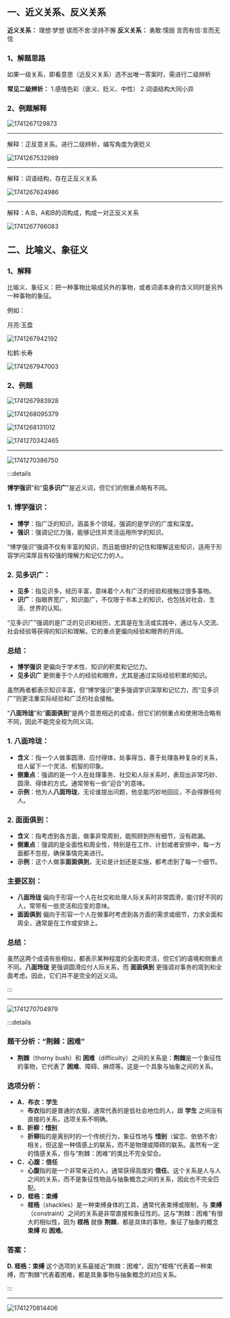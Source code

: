 ## 一、近义关系、反义关系

**近义关系：** 
理想∶梦想 
锲而不舍∶坚持不懈 
**反义关系：** 
勇敢∶懦弱 
言而有信∶言而无信 

### 1、解题思路

如果一级关系，即看意思（近反义关系）选不出唯一答案时，需进行二级辨析

**常见二级辨析：** 
1.感情色彩（褒义、贬义、中性） 
2.词语结构大同小异 

### 2、例题解释

![1741267129873](D:\knowledge_base\docs\05.国考\02.判断推理\02.类比推理\assets\1741267129873.png)

---

解释：正反意关系。进行二级辨析，编写角度为褒贬义

![1741267532989](D:\knowledge_base\docs\05.国考\02.判断推理\02.类比推理\assets\1741267532989.png)

---

解释：词语结构，存在正反义关系

![1741267624986](D:\knowledge_base\docs\05.国考\02.判断推理\02.类比推理\assets\1741267624986.png)

---

解释：A:B，A和B的词构成，构成一对正反义关系

![1741267766083](D:\knowledge_base\docs\05.国考\02.判断推理\02.类比推理\assets\1741267766083.png)

## 二、比喻义、象征义

### 1、解释

比喻义、象征义：把一种事物比喻成另外的事物，或者词语本身的含义同时是另外一种事物的象征。

例如：

月亮∶玉盘

![1741267942192](D:\knowledge_base\docs\05.国考\02.判断推理\02.类比推理\assets\1741267942192.png)

松鹤∶长寿 

![1741267947003](D:\knowledge_base\docs\05.国考\02.判断推理\02.类比推理\assets\1741267947003.png)

### 2、例题

![1741267983928](D:\knowledge_base\docs\05.国考\02.判断推理\02.类比推理\assets\1741267983928.png)

![1741268095379](D:\knowledge_base\docs\05.国考\02.判断推理\02.类比推理\assets\1741268095379.png)

![1741268131012](D:\knowledge_base\docs\05.国考\02.判断推理\02.类比推理\assets\1741268131012.png)

![1741270342465](D:\knowledge_base\docs\05.国考\02.判断推理\02.类比推理\assets\1741270342465.png)

---

![1741270386750](D:\knowledge_base\docs\05.国考\02.判断推理\02.类比推理\assets\1741270386750.png)

:::details

**博学强识**”和“**见多识广**”是近义词，但它们的侧重点略有不同。

### 1. **博学强识**：

- **博学**：指广泛的知识，涵盖多个领域，强调的是学识的广度和深度。
- **强识**：强调记忆力强，能够记住并灵活运用所学的知识。

“博学强识”强调不仅有丰富的知识，而且能很好的记住和理解这些知识，适用于形容学问深厚且有较强的理解力和记忆力的人。

### 2. **见多识广**：

- **见多**：指见识多，经历丰富，意味着个人有广泛的经验和接触过很多事物。
- **识广**：指眼界宽广，知识面广，不仅限于书本上的知识，也包括对社会、生活、世界的认知。

“见多识广”强调的是广泛的见识和经历，尤其是在生活或实践中，通过与人交流、社会经验等获得的知识和理解。它的重点更偏向经验和眼界的开阔。

### 总结：

- **博学强识** 更偏向于学术性、知识的积累和记忆力。
- **见多识广** 更侧重于个人的经验和眼界，尤其是通过实际经验积累的知识。

虽然两者都表示知识丰富，但“博学强识”更多强调学识深厚和记忆力，而“见多识广”则更注重实际经验和广泛的社会接触。

“**八面玲珑**”和“**面面俱到**”是两个意思相近的成语，但它们的侧重点和使用场合略有不同，因此不能完全视为同义词。

### 1. **八面玲珑**：

- **含义**：指一个人做事圆滑、应付得体，处事得当，善于处理各种复杂的关系，给人留下一个灵活、机智的印象。
- **侧重点**：强调的是一个人在处理事务、社交和人际关系时，表现出非常巧妙、圆滑、得体的方式。通常带有一些“迎合”的意味。
- **示例**：他为人**八面玲珑**，无论谁提出问题，他总能巧妙地回应，不会得罪任何人。

### 2. **面面俱到**：

- **含义**：指考虑到各方面，做事非常周到，能照顾到所有细节，没有疏漏。
- **侧重点**：强调的是全面性和周全性，特别是在工作、计划或者安排中，每一方面都不忽视，确保事情完美进行。
- **示例**：这个人做事**面面俱到**，无论是计划还是实施，都考虑到了每一个细节。

### 主要区别：

- **八面玲珑** 偏向于形容一个人在社交和处理人际关系时非常圆滑，能讨好不同的人，常带有一些灵活和应变的意味。
- **面面俱到** 偏向于形容一个人在做事时考虑到各方面的需求或细节，力求全面和周全，通常是在工作或安排上。

### 总结：

虽然这两个成语有些相似，都表示某种程度的全面和灵活，但它们的语境和侧重点不同。**八面玲珑** 更强调圆滑应付人际关系，而 **面面俱到** 更强调对事务的周到和全面考虑。因此，它们并不是完全的近义词。

:::

---

![1741270704979](D:\knowledge_base\docs\05.国考\02.判断推理\02.类比推理\assets\1741270704979.png)

:::details

### 题干分析：“荆棘：困难”

- **荆棘**（thorny bush）和 **困难**（difficulty）之间的关系是：**荆棘**是一个象征性的事物，它代表了 **困难**、障碍、麻烦等。这是一个具象与抽象之间的关系。

### 选项分析：

- **A．布衣：学生**
  - **布衣**指的是普通的衣服，通常代表的是低社会地位的人，跟 **学生** 之间没有直接的关系，选项关系不明确。
- **B．折柳：惜别**
  - **折柳**指的是离别时的一个传统行为，象征性地与 **惜别**（留恋、依依不舍）相关，但这是一种情感上的联系，而不是物理或障碍的联系。虽然有一定的情感关系，但与“荆棘：困难”的类比不完全契合。
- **C．心腹：信任**
  - **心腹**指的是一个非常亲近的人，通常获得高度的 **信任**。这个关系是人与人之间的关系，而不是象征性物品与抽象概念之间的关系，因此也不完全匹配。
- **D．桎梏：束缚**
  - **桎梏**（shackles）是一种束缚身体的工具，通常代表束缚或限制，与 **束缚**（constraint）之间的关系是非常直接和象征性的。这与“荆棘：困难”有很大的相似性，因为 **桎梏** 就像 **荆棘**，都是具体的事物，象征了抽象的概念 **束缚** 和 **困难**。

### 答案：

**D. 桎梏：束缚**
这个选项的关系最接近“荆棘：困难”，因为“桎梏”代表着一种束缚，而“荆棘”代表着困难，都是具象事物与抽象概念的对应关系。

:::

---

![1741270814406](D:\knowledge_base\docs\05.国考\02.判断推理\02.类比推理\assets\1741270814406.png)

